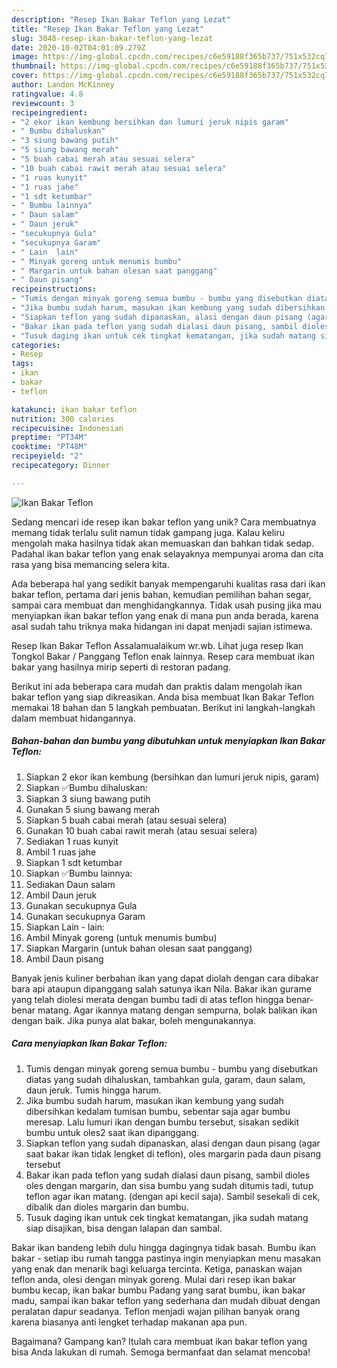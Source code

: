 ```yaml
---
description: "Resep Ikan Bakar Teflon yang Lezat"
title: "Resep Ikan Bakar Teflon yang Lezat"
slug: 3048-resep-ikan-bakar-teflon-yang-lezat
date: 2020-10-02T04:01:09.279Z
image: https://img-global.cpcdn.com/recipes/c6e59188f365b737/751x532cq70/ikan-bakar-teflon-foto-resep-utama.jpg
thumbnail: https://img-global.cpcdn.com/recipes/c6e59188f365b737/751x532cq70/ikan-bakar-teflon-foto-resep-utama.jpg
cover: https://img-global.cpcdn.com/recipes/c6e59188f365b737/751x532cq70/ikan-bakar-teflon-foto-resep-utama.jpg
author: Landon McKinney
ratingvalue: 4.8
reviewcount: 3
recipeingredient:
- "2 ekor ikan kembung bersihkan dan lumuri jeruk nipis garam"
- " Bumbu dihaluskan"
- "3 siung bawang putih"
- "5 siung bawang merah"
- "5 buah cabai merah atau sesuai selera"
- "10 buah cabai rawit merah atau sesuai selera"
- "1 ruas kunyit"
- "1 ruas jahe"
- "1 sdt ketumbar"
- " Bumbu lainnya"
- " Daun salam"
- " Daun jeruk"
- "secukupnya Gula"
- "secukupnya Garam"
- " Lain  lain"
- " Minyak goreng untuk menumis bumbu"
- " Margarin untuk bahan olesan saat panggang"
- " Daun pisang"
recipeinstructions:
- "Tumis dengan minyak goreng semua bumbu - bumbu yang disebutkan diatas yang sudah dihaluskan, tambahkan gula, garam, daun salam, daun jeruk. Tumis hingga harum."
- "Jika bumbu sudah harum, masukan ikan kembung yang sudah dibersihkan kedalam tumisan bumbu, sebentar saja agar bumbu meresap. Lalu lumuri ikan dengan bumbu tersebut, sisakan sedikit bumbu untuk oles2 saat ikan dipanggang."
- "Siapkan teflon yang sudah dipanaskan, alasi dengan daun pisang (agar saat bakar ikan tidak lengket di teflon), oles margarin pada daun pisang tersebut"
- "Bakar ikan pada teflon yang sudah dialasi daun pisang, sambil dioles oles dengan margarin, dan sisa bumbu yang sudah ditumis tadi, tutup teflon agar ikan matang. (dengan api kecil saja). Sambil sesekali di cek, dibalik dan dioles margarin dan bumbu."
- "Tusuk daging ikan untuk cek tingkat kematangan, jika sudah matang siap disajikan, bisa dengan lalapan dan sambal."
categories:
- Resep
tags:
- ikan
- bakar
- teflon

katakunci: ikan bakar teflon 
nutrition: 300 calories
recipecuisine: Indonesian
preptime: "PT34M"
cooktime: "PT48M"
recipeyield: "2"
recipecategory: Dinner

---
```



![Ikan Bakar Teflon](https://img-global.cpcdn.com/recipes/c6e59188f365b737/751x532cq70/ikan-bakar-teflon-foto-resep-utama.jpg)

Sedang mencari ide resep ikan bakar teflon yang unik? Cara membuatnya memang tidak terlalu sulit namun tidak gampang juga. Kalau keliru mengolah maka hasilnya tidak akan memuaskan dan bahkan tidak sedap. Padahal ikan bakar teflon yang enak selayaknya mempunyai aroma dan cita rasa yang bisa memancing selera kita.

Ada beberapa hal yang sedikit banyak mempengaruhi kualitas rasa dari ikan bakar teflon, pertama dari jenis bahan, kemudian pemilihan bahan segar, sampai cara membuat dan menghidangkannya. Tidak usah pusing jika mau menyiapkan ikan bakar teflon yang enak di mana pun anda berada, karena asal sudah tahu triknya maka hidangan ini dapat menjadi sajian istimewa.

Resep Ikan Bakar Teflon Assalamualaikum wr.wb. Lihat juga resep Ikan Tongkol Bakar / Panggang Teflon enak lainnya. Resep cara membuat ikan bakar yang hasilnya mirip seperti di restoran padang.


Berikut ini ada beberapa cara mudah dan praktis dalam mengolah ikan bakar teflon yang siap dikreasikan. Anda bisa membuat Ikan Bakar Teflon memakai 18 bahan dan 5 langkah pembuatan. Berikut ini langkah-langkah dalam membuat hidangannya.

<!--inarticleads1-->

##### Bahan-bahan dan bumbu yang dibutuhkan untuk menyiapkan Ikan Bakar Teflon:

1. Siapkan 2 ekor ikan kembung (bersihkan dan lumuri jeruk nipis, garam)
1. Siapkan  ✅Bumbu dihaluskan:
1. Siapkan 3 siung bawang putih
1. Gunakan 5 siung bawang merah
1. Siapkan 5 buah cabai merah (atau sesuai selera)
1. Gunakan 10 buah cabai rawit merah (atau sesuai selera)
1. Sediakan 1 ruas kunyit
1. Ambil 1 ruas jahe
1. Siapkan 1 sdt ketumbar
1. Siapkan  ✅Bumbu lainnya:
1. Sediakan  Daun salam
1. Ambil  Daun jeruk
1. Gunakan secukupnya Gula
1. Gunakan secukupnya Garam
1. Siapkan  Lain - lain:
1. Ambil  Minyak goreng (untuk menumis bumbu)
1. Siapkan  Margarin (untuk bahan olesan saat panggang)
1. Ambil  Daun pisang


Banyak jenis kuliner berbahan ikan yang dapat diolah dengan cara dibakar bara api ataupun dipanggang salah satunya ikan Nila. Bakar ikan gurame yang telah diolesi merata dengan bumbu tadi di atas teflon hingga benar-benar matang. Agar ikannya matang dengan sempurna, bolak balikan ikan dengan baik. Jika punya alat bakar, boleh mengunakannya. 

<!--inarticleads2-->

##### Cara menyiapkan Ikan Bakar Teflon:

1. Tumis dengan minyak goreng semua bumbu - bumbu yang disebutkan diatas yang sudah dihaluskan, tambahkan gula, garam, daun salam, daun jeruk. Tumis hingga harum.
1. Jika bumbu sudah harum, masukan ikan kembung yang sudah dibersihkan kedalam tumisan bumbu, sebentar saja agar bumbu meresap. Lalu lumuri ikan dengan bumbu tersebut, sisakan sedikit bumbu untuk oles2 saat ikan dipanggang.
1. Siapkan teflon yang sudah dipanaskan, alasi dengan daun pisang (agar saat bakar ikan tidak lengket di teflon), oles margarin pada daun pisang tersebut
1. Bakar ikan pada teflon yang sudah dialasi daun pisang, sambil dioles oles dengan margarin, dan sisa bumbu yang sudah ditumis tadi, tutup teflon agar ikan matang. (dengan api kecil saja). Sambil sesekali di cek, dibalik dan dioles margarin dan bumbu.
1. Tusuk daging ikan untuk cek tingkat kematangan, jika sudah matang siap disajikan, bisa dengan lalapan dan sambal.


Bakar ikan bandeng lebih dulu hingga dagingnya tidak basah. Bumbu ikan bakar - setiap ibu rumah tangga pastinya ingin menyiapkan menu masakan yang enak dan menarik bagi keluarga tercinta. Ketiga, panaskan wajan teflon anda, olesi dengan minyak goreng. Mulai dari resep ikan bakar bumbu kecap, ikan bakar bumbu Padang yang sarat bumbu, ikan bakar madu, sampai ikan bakar teflon yang sederhana dan mudah dibuat dengan peralatan dapur seadanya. Teflon menjadi wajan pilihan banyak orang karena biasanya anti lengket terhadap makanan apa pun. 

Bagaimana? Gampang kan? Itulah cara membuat ikan bakar teflon yang bisa Anda lakukan di rumah. Semoga bermanfaat dan selamat mencoba!
